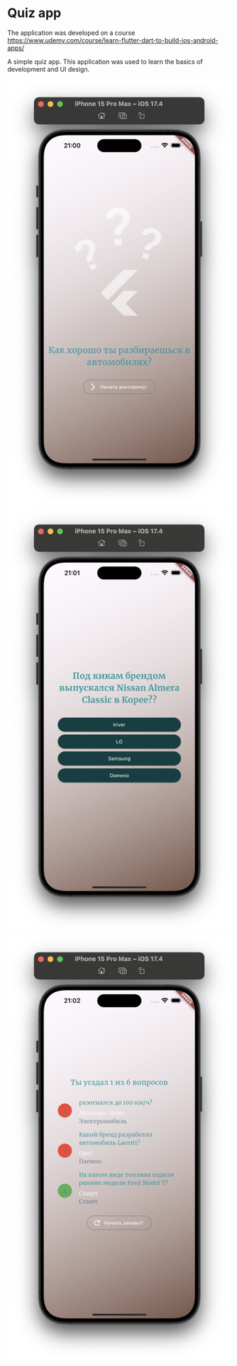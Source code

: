 # Quiz app

The application was developed on a course https://www.udemy.com/course/learn-flutter-dart-to-build-ios-android-apps/

A simple quiz app. This application was used to learn the basics of development and UI design.

![Main categories](./screenshots/screenshot1.png)
![Main categories](./screenshots/screenshot2.png)
![Main categories](./screenshots/screenshot3.png)